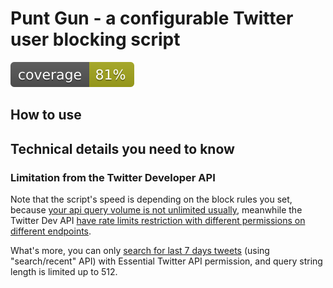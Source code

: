 # Punt Gun - a configurable Twitter user blocking script

[![unit test coverage badge](./coverage/converage.svg)](./coverage)

## How to use

## Technical details you need to know

### Limitation from the Twitter Developer API

Note that the script's speed is depending on the block rules you set,
because [your api query volume is not unlimited usually](https://developer.twitter.com/en/docs/twitter-api/getting-started/about-twitter-api),
meanwhile the Twitter Dev API [have rate limits restriction with different permissions on different endpoints](https://developer.twitter.com/en/docs/twitter-api/rate-limits).

What's more, you can only [search for last 7 days tweets](https://developer.twitter.com/en/docs/twitter-api/tweets/search/introduction) (using "search/recent" API) with Essential Twitter API permission, and query string length is limited up to 512.
